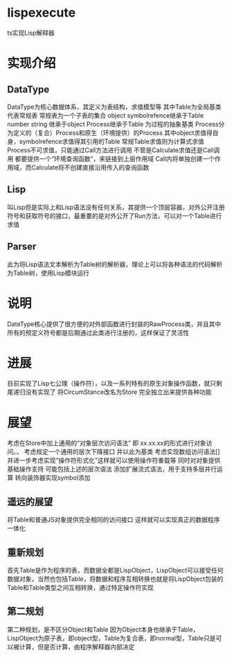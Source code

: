 # lispexecute
ts实现Lisp解释器
# 实现介绍
## DataType
DataType为核心数据体系，其定义为表结构，求值模型等 
其中Table为全局基类 
代表常规表 常规表为一个子表的集合 
object symbolrefence继承于Table 
number string 继承于object 
Process继承于Table 为过程的抽象基类 
Process分为定义的（复合）Process和原生（环境提供）的Process 
其中object求值得自身，symbolrefence求值得其引用的Table 
常规Table求值则为计算式求值 
Process不可求值，只能通过Call方法进行调用 
不管是Calculate求值还是Call调用 都要提供一个“环境查询函数”，来链接到上层作用域 
Call内将单独创建一个作用域，而Calculate将不创建直接沿用传入的查询函数 

## Lisp
叫Lisp但是实际上和Lisp语法没有任何关系，其提供一个顶层容器，对外公开注册符号和获取符号的接口，最重要的是对外公开了Run方法，可以对一个Table进行求值 

## Parser
此为将Lisp语法文本解析为Table树的解析器，理论上可以将各种语法的代码解析为Table树，使用Lisp模块运行 

# 说明
DateType核心提供了很方便的对外部函数进行封装的RawProcess类，并且其中所有的预定义符号都是后期通过此类进行注册的，这样保证了灵活性

# 进展
目前实现了Lisp七公理（操作符），以及一系列特有的原生对象操作函数，就只剩尾递归没有实现了 
将CircumStance改名为Store 完全独立出来提供各种功能 
# 展望
考虑在Store中加上通用的“对象层次访问语法” 即 xx.xx.xx的形式进行对象访问。。
考虑规定一个通用的层次下降接口 并以此为基类
考虑实现数组访问语法[] 并进一步考虑实现“操作符形式化”这样就可以使用操作符重载等 
同时对对象提供基础操作支持 可能包括上述的层次语法 
添加扩展流式语法，用于支持多层并行运算 
转向装饰器实现symbol添加
## 遥远的展望
将Table和普通JS对象提供完全相同的访问接口 这样就可以实现真正的数据程序一体化
## 重新规划
首先Table是作为程序的表，而数据全都是LispObject，LispObject可以接受任何数据对象，当然也包括Table，将数据和程序互相转换也就是将LispObject包装的Table和Table类型之间互相转换，通过特定操作符实现
## 第二规划
第二种规划，是不区分Object和Table 因为Object本身也继承于Table，LispObject为原子表，即object型，Table为复合表，即normal型，Table只是可以被计算，但是否计算，由程序解释器内部决定
